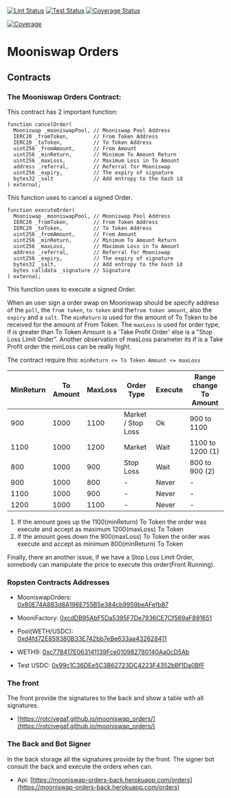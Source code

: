 [![Lint Status](https://github.com/rotcivegaf/mooniswap_orders/workflows/Lint/badge.svg)](https://github.com/rotcivegaf/mooniswap_orders/actions?query=workflow%3ALint)
[![Test Status](https://github.com/rotcivegaf/mooniswap_orders/workflows/Test/badge.svg)](https://github.com/rotcivegaf/mooniswap_orders/actions?query=workflow%3ATest)
[![Coverage Status](https://github.com/rotcivegaf/mooniswap_orders/workflows/Coverage/badge.svg)](https://github.com/rotcivegaf/mooniswap_orders/actions?query=workflow%3ACoverage)

[![Coverage](https://codecov.io/gh/rotcivegaf/mooniswap_orders/graph/badge.svg)](https://codecov.io/gh/rotcivegaf/mooniswap_orders)

# Mooniswap Orders

## Contracts

  ### The Mooniswap Orders Contract:
  This contract has 2 important function:
```solidity
function cancelOrder(
  Mooniswap _mooniswapPool, // Mooniswap Pool Address
  IERC20 _fromToken,        // From Token Address
  IERC20 _toToken,          // To Token Address
  uint256 _fromAmount,      // From Amount
  uint256 _minReturn,       // Minimum To Amount Return
  uint256 _maxLoss,         // Maximum Loss in To Amount
  address _referral,        // Referral for Mooniswap
  uint256 _expiry,          // The expiry of signature
  bytes32 _salt             // Add entropy to the hash id
) external;
```
This function uses to cancel a signed Order.
        
```solidity
function executeOrder(
  Mooniswap _mooniswapPool, // Mooniswap Pool Address
  IERC20 _fromToken,        // From Token Address
  IERC20 _toToken,          // To Token Address
  uint256 _fromAmount,      // From Amount
  uint256 _minReturn,       // Minimum To Amount Return
  uint256 _maxLoss,         // Maximum Loss in To Amount
  address _referral,        // Referral for Mooniswap
  uint256 _expiry,          // The expiry of signature
  bytes32 _salt,            // Add entropy to the hash id
  bytes calldata _signature // Signature
) external;
```
This function uses to execute a signed Order.

When an user sign a order swap on Mooniswap should be specify address of the `poll`, the `from token`, `to token` and the`from token amount`, also the `expiry` and a `salt`.
The `minReturn` is used for the amount of To Token to be received for the amount of From Token.
The `maxLoss` is used for order type, if is greater than To Token Amount is a 'Take Profit Order' else is a "Stop Loss Limit Order". 
Another observation of masLoss parameter its if is a Take Profit order the minLoss can be really hight.

The contract require this: `minReturn <= To Token Amount <= maxLoss`

| MinReturn | To Amount | MaxLoss | Order Type         | Execute | Range change To Amount
|---------- |---------- |---------|------------------- |-------- |-----------------------
| 900       | 1000      | 1100    | Market / Stop Loss | Ok      | 900  to 1100
| 1100      | 1000      | 1200    | Market             | Wait    | 1100 to 1200 (1)
| 800       | 1000      | 900     | Stop Loss          | Wait    | 800  to  900 (2)
| 900       | 1000      | 800     | -                  | Never   | -
| 1100      | 1000      | 900     | -                  | Never   | -
| 1200      | 1000      | 1100    | -                  | Never   | -

1. If the amount goes up the 1100(minReturn) To Token the order was execute and accept as maximum 1200(maxLoss) To Token
2. If the amount goes down the 900(maxLoss) To Token the order was execute and accept as minimum 800(minReturn) To Token

Finally, there an another issue, if we have a Stop Loss Limit Order, somebody can manipulate the price to execute this order(Front Running).

### Ropsten Contracts Addresses

  - MooniswapOrders: [0x80E74A883d8A196E755B5e384cb9959beAFefb87](https://ropsten.etherscan.io/address/0x80E74A883d8A196E755B5e384cb9959beAFefb87)

  - MooniFactory: [0xcdDB95AbF5Da5395F7De7936CE7Cf569aF891651](https://ropsten.etherscan.io/address/0xcdDB95AbF5Da5395F7De7936CE7Cf569aF891651)
  - Pool(WETH/USDC): [0xd4fd72E859380B33E742bb7eBe633aa432628411](https://ropsten.etherscan.io/address/0xd4fd72E859380B33E742bb7eBe633aa432628411)
  
  - WETH9: [0xc778417E063141139Fce010982780140Aa0cD5Ab](https://ropsten.etherscan.io/address/0xc778417E063141139Fce010982780140Aa0cD5Ab)  
  - Test USDC: [0x99c1C36DEe5C3B62723DC4223F4352bBf1Da0BfF](https://ropsten.etherscan.io/address/0x99c1C36DEe5C3B62723DC4223F4352bBf1Da0BfF)

### The front
  
  The front provide the signatures to the back and show a table with all signatures.

  - [https://rotcivegaf.github.io/mooniswap_orders/](https://rotcivegaf.github.io/mooniswap_orders/)

### The Back and Bot Signer
  
  In the back storage all the signatures provide by the front.
  The signer bot consult the back and execute the orders when can.
  
  - Api: [https://mooniswap-orders-back.herokuapp.com/orders](https://mooniswap-orders-back.herokuapp.com/orders)
